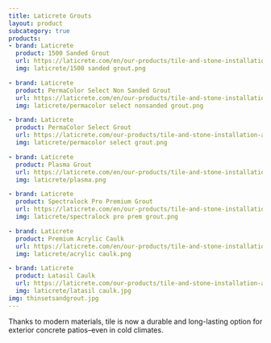 ```yaml
---
title: Laticrete Grouts
layout: product
subcategory: true
products:
- brand: Laticrete
  product: 1500 Sanded Grout
  url: https://laticrete.com/en/our-products/tile-and-stone-installation-and-maintenance/grouts/cementitious-grouts/1500-sanded-grout
  img: laticrete/1500 sanded grout.png

- brand: Laticrete
  product: PermaColor Select Non Sanded Grout
  url: https://laticrete.com/en/our-products/tile-and-stone-installation-and-maintenance/grouts/cementitious-grouts/1600-unsanded-grout
  img: laticrete/permacolor select nonsanded grout.png

- brand: Laticrete
  product: PermaColor Select Grout
  url: https://laticrete.com/our-products/tile-and-stone-installation-and-maintenance/grouts/cementitious-grouts/permacolor-select-ns-grout-base
  img: laticrete/permacolor select grout.png

- brand: Laticrete
  product: Plasma Grout
  url: https://laticrete.com/en/our-products/tile-and-stone-installation-and-maintenance/grouts/hybrid-grouts/plasma
  img: laticrete/plasma.png

- brand: Laticrete
  product: Spectralock Pro Premium Grout
  url: https://laticrete.com/en/our-products/tile-and-stone-installation-and-maintenance/grouts/epoxy-grouts/spectralock-pro-premium-grout
  img: laticrete/spectralock pro prem grout.png

- brand: Laticrete
  product: Premium Acrylic Caulk
  url: https://laticrete.com/en/our-products/tile-and-stone-installation-and-maintenance/caulks-and-sealants/acrylic-sealants/premium-acrylic-caulk
  img: laticrete/acrylic caulk.png

- brand: Laticrete
  product: Latasil Caulk
  url: https://laticrete.com/our-products/tile-and-stone-installation-and-maintenance/caulks-and-sealants/silicone-sealants/latasil
  img: laticrete/latasil caulk.jpg
img: thinsetsandgrout.jpg
---
```


Thanks to modern materials, tile is now a durable and long-lasting option for exterior concrete patios–even in cold climates.
